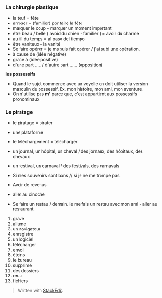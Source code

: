 


### La chirurgie plastique 
- la teuf = fête 
- arroser = (familier) por faire la fête
- marquer le coup - marquer un moment important
- être beau / belle  ( avoid du chien - familier ) = avoir du charme
-  au fil du temps = al paso del tiempo
- être vaniteux - la vanité
- Se faire opérer = je ms suis fait opérer / j'ai subi une opération.
- à cause de (idée négative)
- grace à (idée positive)
- d'une part ..... /  d'autre part ...... (opposition)

**les possessifs**
- Quand le sujet commence avec un voyelle en doit utiliser la version masculin du possessif. Ex. mon histoire, mon ami, mon aventure. 
- On n'utilise pas **m'** parce que, c'est appartient aux possessifs pronominaux. 

### Le piratage

- le piratage = pirater
- une plataforme
- le téléchargement = télécharger
- un journal, un hôpital, un cheval / des jornaux, des hôpitaux, des chevaux
- un festival, un carnaval / des festivals, des carnavals


- Si mes souvenirs sont bons // si je ne me trompe pas
- Avoir de revenus
- aller au cinoche
- Se faire un restau / demain, je me fais un restau avec mon ami - aller au restaurant

1. grave
2. allume
3. un navigateur
4. enregistre
5. un logiciel
6. télécharger
7. envoi
8. éteins
9. le bureau
10. supprime
11. des dossiers
12. recu
13. fichiers
 

> Written with [StackEdit](https://stackedit.io/).
<!--stackedit_data:
eyJoaXN0b3J5IjpbLTIzNTkxNjQ0MCwxMDY3Njc1MDIwLC0zMj
EyMDE2MjcsLTMyNzk1MTE4LDE5MzI2MDI5ODMsMTQxODU3NjA5
NCwtMjA5NzA5MjU0OSwxMTQ3MjIwMDY0LC0xOTIxOTk1NDI2LD
Q2NTMxOTc2NiwxMzMyMTQwMjY1LC01MDM1NzU1OTgsLTE1Mjc0
NjI4NjVdfQ==
-->